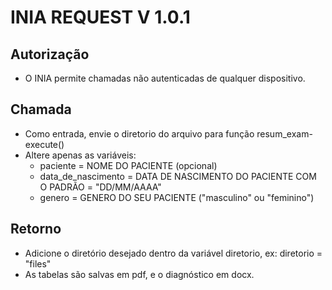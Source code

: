 # INIA REQUEST V 1.0.1

## Autorização
- O INIA permite chamadas não autenticadas de qualquer dispositivo.

## Chamada
- Como entrada, envie o diretorio do arquivo para função resum_exam-execute()
- Altere apenas as variáveis:
  - paciente = NOME DO PACIENTE (opcional)
  - data_de_nascimento = DATA DE NASCIMENTO DO PACIENTE COM O PADRÃO = "DD/MM/AAAA"
  - genero = GENERO DO SEU PACIENTE ("masculino" ou "feminino")

## Retorno
- Adicione o diretório desejado dentro da variável diretorio, ex: diretorio = "files"
- As tabelas são salvas em pdf, e o diagnóstico em docx.
